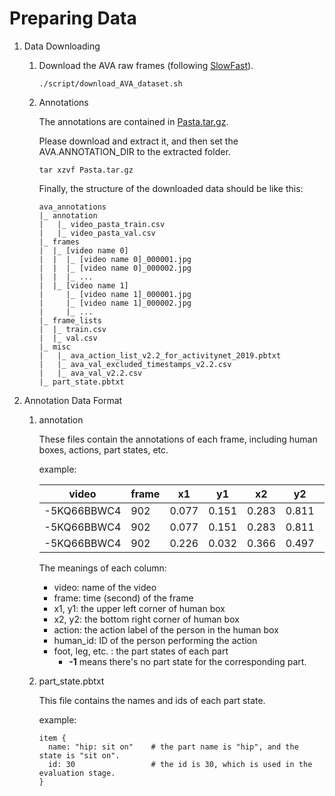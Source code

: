 # Preparing Data

1. Data Downloading

    1. Download the AVA raw frames (following [SlowFast](https://github.com/facebookresearch/SlowFast)). 

        ```
        ./script/download_AVA_dataset.sh
        ```

    2. Annotations

        The annotations are contained in [Pasta.tar.gz](https://sjtueducn-my.sharepoint.com/:u:/g/personal/douyiming_sjtu_edu_cn/ETA7mjyrIM1DmVNIBRoY6tcB4KOM98hOv2Rr5TpFMvbk9w?e=dmVOlh).

        Please download and extract it, and then set the AVA.ANNOTATION_DIR to the extracted folder.

        ```
        tar xzvf Pasta.tar.gz
        ```

        Finally, the structure of the downloaded data should be like this:

        ```
        ava_annotations
        |_ annotation
        |	|_ video_pasta_train.csv
        |	|_ video_pasta_val.csv
        |_ frames
        |  |_ [video name 0]
        |  |  |_ [video name 0]_000001.jpg
        |  |  |_ [video name 0]_000002.jpg
        |  |  |_ ...
        |  |_ [video name 1]
        |     |_ [video name 1]_000001.jpg
        |     |_ [video name 1]_000002.jpg
        |     |_ ...
        |_ frame_lists
        |  |_ train.csv
        |  |_ val.csv
        |_ misc
        |	|_ ava_action_list_v2.2_for_activitynet_2019.pbtxt
        |	|_ ava_val_excluded_timestamps_v2.2.csv
        |	|_ ava_val_v2.2.csv
        |_ part_state.pbtxt

        ```

2. Annotation Data Format

    1. annotation

        These files contain the annotations of each frame, including human boxes, actions, part states, etc.

        example:

        | video       | frame | x1    | y1    | x2    | y2    | action | human_id | foot | leg  | hip  | hand | arm  | head |
        | ----------- | ----- | ----- | ----- | ----- | ----- | ------ | -------- | ---- | ---- | ---- | ---- | ---- | ---- |
        | -5KQ66BBWC4 | 902   | 0.077 | 0.151 | 0.283 | 0.811 | 80     | 1        | -1   | -1   | -1   | 17   | -1   | 1    |
        | -5KQ66BBWC4 | 902   | 0.077 | 0.151 | 0.283 | 0.811 | 9      | 1        | 14   | 13   | -1   | 32   | 6    | -1   |
        | -5KQ66BBWC4 | 902   | 0.226 | 0.032 | 0.366 | 0.497 | 12     | 0        | 0    | -1   | -1   | 17   | -1   | 1    |

        The meanings of each column:

        - video: name of the video
        - frame: time (second) of the frame
        - x1, y1: the upper left corner of human box
        - x2, y2: the bottom right corner of human box
        - action: the action label of the person in the human box
        - human_id: ID of the person performing the action
        - foot, leg, etc. : the part states of each part
            - **-1** means there's no part state for the corresponding part.

    2. part_state.pbtxt

        This file contains the names and ids of each part state.

        example:

        ```
        item {
          name: "hip: sit on"    # the part name is "hip", and the state is "sit on".
          id: 30                 # the id is 30, which is used in the evaluation stage.
        }
        ```

        

